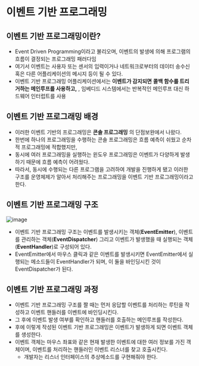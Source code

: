 # 이벤트 기반 프로그래밍


## 이벤트 기반 프로그래밍이란?

* Event Driven Programming이라고 불리오며, 이벤트의 발생에 의해 프로그램의 흐름이 결정되는 프로그래밍 패러다임
* 여기서 이벤트는 사용자 또는 센서의 입력이거나 네트워크로부터의 데이터 송수신 혹은 다른 어플리케이션의 메시지 등이 될 수 있다.
* 이벤트 기반 프로그래밍 어플리케이션에서는 **이벤트가 감지되면** **콜백 함수를 트리거하는 메인루프를 사용하고,** , 임베디드 시스템에서는 반복적인 메인루프 대신 하드웨어 인터럽트를 사용

## 이벤트 기반 프로그래밍 배경

* 이러한 이벤트 기반의 프로그래밍은 **콘솔 프로그래밍** 의 단점보완에서 나왔다.
* 한번에 하나의 프로그래밍을 수행하는 콘솔 프로그래밍은 흐름 예측이 쉬웠고 순차적 프로그래밍에 적합했지만,
* 동시에 여러 프로그래밍을 실행하는 윈도우 프로그래밍은 이벤트가 다양하게 발생하기 때문에 흐름 예측이 어려웠다.
* 따라서, 동시에 수행되는 다른 프로그램을 고려하여 개발을 진행하게 됐고 이러한 구조를 운영체제가 알아서 처리해주는 프로그래밍을 이벤트 기반 프로그래밍이라고 한다.

## 이벤트 기반 프로그래밍 구조

![image](https://user-images.githubusercontent.com/36829127/186392699-7b1959d4-9b0d-42c3-ac38-2f2a6f8c0d0c.png)


* 이벤트 기반 프로그래밍 구조는 이벤트를 발생시키는 객체(**EventEmitter**), 이벤트를 관리하는 객체(**EventDispatcher**) 그리고 이벤트가 발생했을 때 실행되는 객체(**EventHandler**)로 구성되어 있다.
* EventEmitter에서 마우스 클릭과 같은 이벤트를 발생시키면 EventEmitter에서 실행되는 메소드들이 EventHandler가 되며, 이 둘을 바인딩시킨 것이 EventDispatcher가 된다.

## 이벤트 기반 프로그래밍 과정

* 이벤트 기반 프로그래밍 구조를 짤 때는 먼저 응답할 이벤트를 처리하는 루틴을 작성하고 이벤트 핸들러를 이벤트에 바인딩시킨다.
* 그 후에 이벤트 발생 여부를 확인하고 핸들러를 호출하는 메인루프를 작성한다.
* 후에 이렇게 작성된 이벤트 기반 프로그래밍은 이벤트가 발생하게 되면 이벤트 객체를 생성한다.
* 이벤트 객체는 마우스 좌표와 같은 현재 발생한 이벤트에 대한 여러 정보를 가진 객체이며, 이벤트를 처리하는 핸들러인 이벤트 리스너를 찾고 호출시킨다.
  * 개발자는 리스너 인터페이스의 추상메소드를 구현해줘야 한다.
